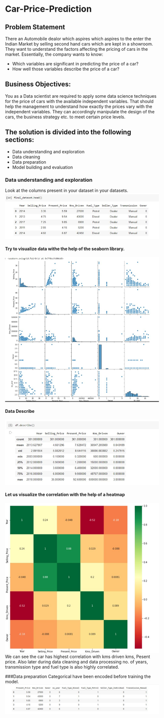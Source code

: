 # Car-Price-Prediction
## Problem Statement 
There an Automobile dealor which aspires which aspires to the enter the Indian Market by selling second hand cars which are kept in a showroom. They want to understand the factors affecting the pricing of cars in the market. Essentially, the company wants to know:
- Which variables are significant in predicting the price of a car?
- How well those variables describe the price of a car?
## Business Objectives:
You as a Data scientist are required to apply some data science techniques for the price of cars with the available independent variables. That should help the management to understand how exactly the prices vary with the independent variables. They can accordingly manipulate the design of the cars, the business strategy etc. to meet certain price levels.
## The solution is divided into the following sections:
- Data understanding and exploration
- Data cleaning
- Data preparation
- Model building and evaluation

### Data understanding and exploration
Look at the columns present in your dataset in your datasets. 
![](https://github.com/Shakzhaf/carr_prediction_final/blob/main/Content/head.JPG)

#### Try to visualize data withe the help of the seaborn library.
![](https://github.com/Shakzhaf/carr_prediction_final/blob/main/Content/Visualize.JPG)

#### Data Describe
![](https://github.com/Shakzhaf/carr_prediction_final/blob/main/Content/Desvribe%20the%20data.JPG)

#### Let us visualize the correlation with the help of a heatmap
![](https://github.com/Shakzhaf/carr_prediction_final/blob/main/Content/Heatmap.JPG)<br />
We can see the car has highest correlation with kms driven kms, Pesent price. Also later during data cleaning and data processing  no. of years, transmission type and fuel type is also highly correlated.

###Data preparation
Categorical have been encoded before training the model.
![](https://github.com/Shakzhaf/carr_prediction_final/blob/main/Content/Encode.JPG)

